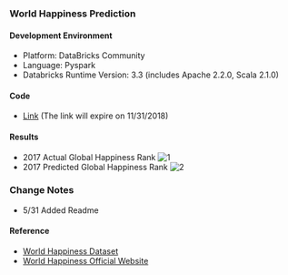 ### World Happiness Prediction

#### Development Environment
- Platform: DataBricks Community
- Language: Pyspark
- Databricks Runtime Version: 3.3 (includes Apache 2.2.0, Scala 2.1.0)

#### Code
- [Link](https://databricks-prod-cloudfront.cloud.databricks.com/public/4027ec902e239c93eaaa8714f173bcfc/7269931875244226/745668567000272/8413061175146078/latest.html) (The link will expire on 11/31/2018)

#### Results
- 2017 Actual Global Happiness Rank
![1](https://user-images.githubusercontent.com/22257488/40794090-cc82238a-64c3-11e8-954c-0cb3ecb73b31.png)
- 2017 Predicted Global Happiness Rank
![2](https://user-images.githubusercontent.com/22257488/40794239-323e78ae-64c4-11e8-9b77-29b63e8d45ea.png)

### Change Notes
- 5/31 Added Readme

#### Reference
- [World Happiness Dataset](https://www.kaggle.com/unsdsn/world-happiness)
- [World Happiness Official Website](http://worldhappiness.report/)
